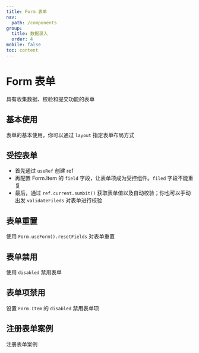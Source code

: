 ```yaml
---
title: Form 表单
nav:
  path: /components
group:
  title: 数据录入
  order: 4
mobile: false
toc: content
---
```


# Form 表单
具有收集数据、校验和提交功能的表单

## 基本使用

表单的基本使用，你可以通过 `layout` 指定表单布局方式

<code src="./demos/demo1.tsx"></code>

## 受控表单
- 首先通过 `useRef` 创建 ref
- 再配置 Form.Item 的 `field` 字段，让表单项成为受控组件。`filed` 字段不能重复
- 最后，通过 `ref.current.sumbit()` 获取表单值以及自动校验；你也可以手动出发 `validateFileds` 对表单进行校验

<code src="./demos/demo2.tsx"></code>

## 表单重置
使用 `Form.useForm().resetFields` 对表单重置

<code src="./demos/demo3.tsx"></code>

## 表单禁用
使用 `disabled` 禁用表单

<code src="./demos/demo4.tsx"></code>

## 表单项禁用
设置  `Form.Item` 的 `disabled` 禁用表单项

<code src="./demos/demo5.tsx"></code>

## 注册表单案例
注册表单案例

<code src="./demos/demo6.tsx"></code>